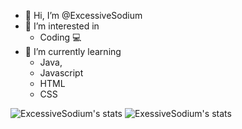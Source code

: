 - 👋 Hi, I’m @ExcessiveSodium
- 👀 I’m interested in 
  - Coding 💻
- 🌱 I’m currently learning 
  - Java,
  - Javascript
  - HTML
  - CSS

![ExcessiveSodium's stats](https://github-readme-stats.vercel.app/api/top-langs/?username=ExcessiveSodium&layout=compact&theme=radical) ![ExessiveSodium's stats](https://github-readme-stats.vercel.app/api?username=anuraghazra&show_icons=true&theme=radicalhow_icons=true)
